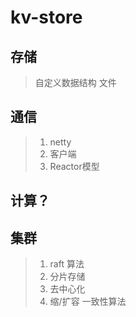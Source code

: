 # kv-store

## 存储
> 自定义数据结构
> 文件
## 通信

> 1. netty
> 2. 客户端
> 3. Reactor模型

## 计算？
## 集群

> 1. raft 算法
> 2. 分片存储
> 3. 去中心化
> 4. 缩/扩容 一致性算法